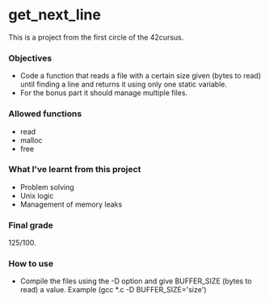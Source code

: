 # get_next_line

This is a project from the first circle of the 42cursus.

### Objectives
  * Code a function that reads a file with a certain size given (bytes to read) until finding a line and returns it using only one static variable.
  * For the bonus part it should manage multiple files.

### Allowed functions
  * read
  * malloc
  * free

### What I've learnt from this project
  * Problem solving
  * Unix logic
  * Management of memory leaks

### Final grade
125/100.

### How to use
  * Compile the files using the -D option and give BUFFER_SIZE (bytes to read) a value. Example (gcc *.c -D BUFFER_SIZE='size')
